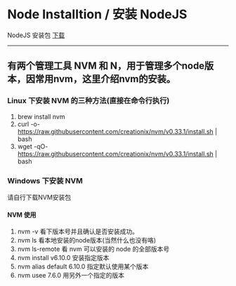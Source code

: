 # Node Installtion / 安装 NodeJS

NodeJS 安装包 [下载](https://nodejs.org/en/download/package-manager/)

---

## 有两个管理工具 NVM 和 N，用于管理多个node版本，因常用nvm，这里介绍nvm的安装。

### Linux 下安装 NVM 的三种方法(直接在命令行执行)
1. brew install nvm
2. curl -o- https://raw.githubusercontent.com/creationix/nvm/v0.33.1/install.sh | bash
3. wget -qO- https://raw.githubusercontent.com/creationix/nvm/v0.33.1/install.sh | bash


### Windows 下安装 NVM
请自行下载NVM安装包


#### NVM 使用
 1. nvm -v 看下版本号并且确认是否安装成功。
 2. nvm ls 看本地安装的node版本(当然什么也没有咯)
 3. nvm ls-remote 看 nvm 可以安装的 node 的全部版本号
 4. nvm install v6.10.0 安装指定版本
 5. nvm alias default 6.10.0 指定默认使用某个版本
 6. nvm usee 7.6.0 用另外一个指定的版本
